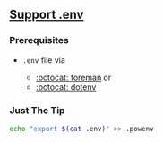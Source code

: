 ## [Support .env](http://pow.cx/manual.html#section_2.2)

### Prerequisites

  * `.env` file via

    - [:octocat: foreman](https://github.com/ddollar/foreman) or
    - [:octocat: dotenv](https://github.com/bkeepers/dotenv)

### Just The Tip

```bash
echo "export $(cat .env)" >> .powenv
```
